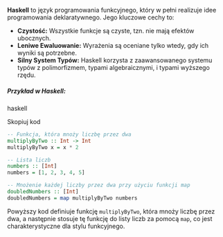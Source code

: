 **Haskell** to język programowania funkcyjnego, który w pełni realizuje idee programowania deklaratywnego. Jego kluczowe cechy to:

- **Czystość:** Wszystkie funkcje są czyste, tzn. nie mają efektów ubocznych.
- **Leniwe Ewaluowanie:** Wyrażenia są oceniane tylko wtedy, gdy ich wyniki są potrzebne.
- **Silny System Typów:** Haskell korzysta z zaawansowanego systemu typów z polimorfizmem, typami algebraicznymi, i typami wyższego rzędu.

##### Przykład w Haskell:

haskell

Skopiuj kod

```haskell
-- Funkcja, która mnoży liczbę przez dwa
multiplyByTwo :: Int -> Int
multiplyByTwo x = x * 2

-- Lista liczb
numbers :: [Int]
numbers = [1, 2, 3, 4, 5]

-- Mnożenie każdej liczby przez dwa przy użyciu funkcji map
doubledNumbers :: [Int]
doubledNumbers = map multiplyByTwo numbers
```

Powyższy kod definiuje funkcję `multiplyByTwo`, która mnoży liczbę przez dwa, a następnie stosuje tę funkcję do listy liczb za pomocą `map`, co jest charakterystyczne dla stylu funkcyjnego.